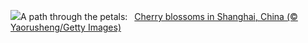 ![](https://www.bing.com/th?id=OHR.ShanghaiBlossoms_EN-US2613653434_UHD.jpg&w=1000)A path through the petals:&nbsp;&ensp;[Cherry blossoms in Shanghai, China (© Yaorusheng/Getty Images)](https://www.bing.com/th?id=OHR.ShanghaiBlossoms_EN-US2613653434_UHD.jpg)
<br><br/>
